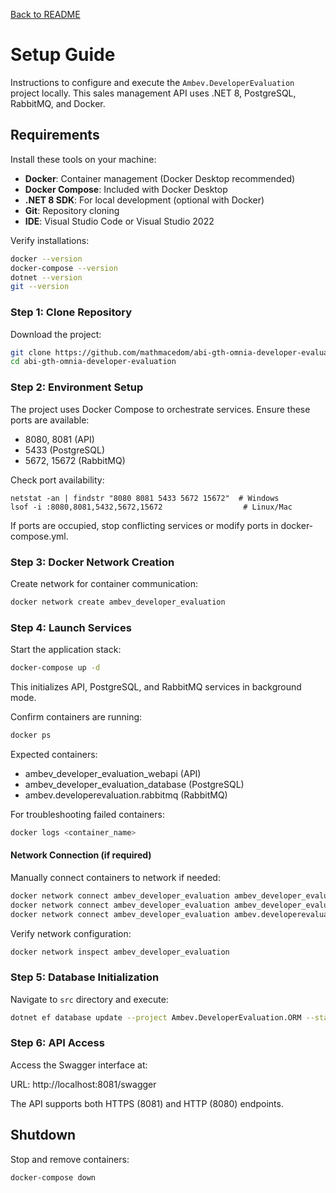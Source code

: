 [Back to README](../README.md)

# Setup Guide

Instructions to configure and execute the `Ambev.DeveloperEvaluation` project locally. This sales management API uses .NET 8, PostgreSQL, RabbitMQ, and Docker.

## Requirements

Install these tools on your machine:
- **Docker**: Container management (Docker Desktop recommended)
- **Docker Compose**: Included with Docker Desktop
- **.NET 8 SDK**: For local development (optional with Docker)
- **Git**: Repository cloning
- **IDE**: Visual Studio Code or Visual Studio 2022

Verify installations:
```sh
docker --version
docker-compose --version
dotnet --version
git --version
```

### Step 1: Clone Repository
Download the project:
```bash
git clone https://github.com/mathmacedom/abi-gth-omnia-developer-evaluation.git
cd abi-gth-omnia-developer-evaluation
```

### Step 2: Environment Setup
The project uses Docker Compose to orchestrate services. Ensure these ports are available:

- 8080, 8081 (API)
- 5433 (PostgreSQL) 
- 5672, 15672 (RabbitMQ)

Check port availability:
```
netstat -an | findstr "8080 8081 5433 5672 15672"  # Windows
lsof -i :8080,8081,5432,5672,15672                  # Linux/Mac
```

If ports are occupied, stop conflicting services or modify ports in docker-compose.yml.

### Step 3: Docker Network Creation
Create network for container communication:
```bash
docker network create ambev_developer_evaluation
```

### Step 4: Launch Services
Start the application stack:
```bash
docker-compose up -d
```

This initializes API, PostgreSQL, and RabbitMQ services in background mode.

Confirm containers are running:
```bash
docker ps
```

Expected containers:
* ambev_developer_evaluation_webapi (API)
* ambev_developer_evaluation_database (PostgreSQL)
* ambev.developerevaluation.rabbitmq (RabbitMQ)

For troubleshooting failed containers:
```bash
docker logs <container_name>
```

#### Network Connection (if required)
Manually connect containers to network if needed:
```bash
docker network connect ambev_developer_evaluation ambev_developer_evaluation_webapi
docker network connect ambev_developer_evaluation ambev_developer_evaluation_database
docker network connect ambev_developer_evaluation ambev.developerevaluation.rabbitmq
```

Verify network configuration:
```bash
docker network inspect ambev_developer_evaluation
```

### Step 5: Database Initialization
Navigate to `src` directory and execute:
```bash
dotnet ef database update --project Ambev.DeveloperEvaluation.ORM --startup-project Ambev.DeveloperEvaluation.WebApi
```

### Step 6: API Access
Access the Swagger interface at:

URL: http://localhost:8081/swagger

The API supports both HTTPS (8081) and HTTP (8080) endpoints.

## Shutdown
Stop and remove containers:
```bash
docker-compose down
```